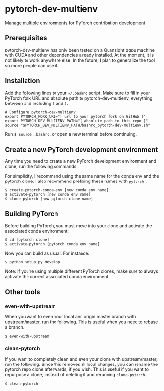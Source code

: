 # pytorch-dev-multienv
Manage multiple environments for PyTorch contribution development

## Prerequisites

pytorch-dev-multienv has only been tested on a Quansight qgpu machine with CUDA
and other dependencies already installed. At the moment, it is not likely to
work anywhere else. In the future, I plan to generalize the tool so more people
can use it.

## Installation

Add the following lines to your `~/.bashrc` script. Make sure to fill in your
PyTorch fork URL and absolute path to pytorch-dev-multienv, everything between
and including `[` and `]`.

```
# Configure pytorch-dev-multienv
export PYTORCH_FORK_URL="[ url to your pytorch fork on GitHub ]"
export PYTORCH_DEV_MULTIENV_PATH="[ absolute path to this repo ]"
source "$PYTORCH_DEV_MULTIENV_PATH/bashrc_pytorch-dev-multienv.sh"
```

Run `$ source .bashrc`, or open a new terminal before continuing.

## Create a new PyTorch development environment

Any time you need to create a new PyTorch development environment and clone,
run the following commands.

For simplicity, I recommend using the same name for the conda env and the
pytorch clone. I also recommend prefixing these names with `pytorch-`.

```
$ create-pytorch-conda-env [new conda env name]
$ activate-pytorch [new conda env name]
$ clone-pytorch [new pytorch clone name]
```

## Building PyTorch

Before building PyTorch, you must move into your clone and activate the
associated conda environment:

```
$ cd [pytorch clone]
$ activate-pytorch [pytorch conda env name]
```

Now you can build as usual. For instance:

```
$ python setup.py develop
```

Note: If you're using multiple different PyTorch clones, make sure to always
activate the correct associated conda environment.

## Other tools

### even-with-upstream

When you want to even your local and origin master branch with upstream/master,
run the following. This is useful when you need to rebase a branch.

```
$ even-with-upstream
```

### clean-pytorch

If you want to completely clean and even your clone with upstream/master, run
the following. Since this removes all local changes, you can rename the pytorch
repo clone afterwards, if you wish. This is useful if you want to repurpose a clone, instead of deleting it and rerunning `clone-pytorch`.

```
$ clean-pytorch
```
